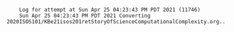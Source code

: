         Log for attempt at Sun Apr 25 04:23:43 PM PDT 2021 (11746)
        Sun Apr 25 04:23:43 PM PDT 2021 Converting 2020ISOS101/KBe21isos201retStoryOfScienceComputationalComplexity.org...
